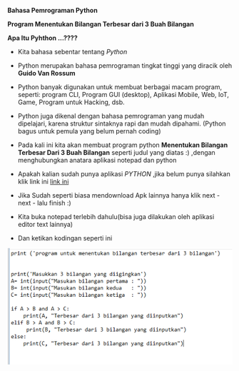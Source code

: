   **Bahasa Pemrograman Python**

**Program Menentukan Bilangan Terbesar dari 3 Buah Bilangan**

**Apa Itu Pyhthon ...????**
- Kita bahasa sebentar tentang *Python*
- Python merupakan bahasa pemrograman tingkat tinggi yang diracik oleh
  **Guido Van Rossum**
- Python banyak digunakan untuk membuat berbagai macam program, 
  seperti: program CLI, Program GUI (desktop), Aplikasi Mobile, Web, IoT, Game, Program untuk Hacking, dsb.
- Python juga dikenal dengan bahasa pemrograman yang mudah dipelajari, karena struktur sintaknya rapi dan mudah dipahami.
  (Python bagus untuk pemula yang belum pernah coding)
  
- Pada kali ini kita akan membuat program python **Menentukan Bilangan Terbesar Dari 3 Buah Bilangan**
 seperti judul yang diatas :) ,dengan menghubungkan anatara aplikasi notepad dan python
- Apakah kalian sudah punya aplikasi *PYTHON*  ,jika belum punya silahkan klik link ini [link ini](https://filehippo.com/download_python/)
- Jika Sudah seperti biasa mendownload Apk lainnya hanya klik next - next - lalu finish :)
- Kita buka notepad terlebih dahulu(bisa juga dilakukan oleh aplikasi editor text lainnya)
- Dan ketikan kodingan seperti ini

![Image are easy](https://github.com/MuhammadNurFahmi/Labpy1/blob/master/codingan%20di%20notepad.PNG)





